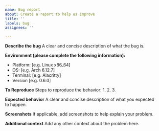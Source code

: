 ```yaml
---
name: Bug report
about: Create a report to help us improve
title: ''
labels: bug
assignees: ''

---
```


<!-- Before submitting an issue, make sure that it is present in the latest version, and that issue is not already open. Windows (cmd) support is currently in low priority.-->

**Describe the bug**
A clear and concise description of what the bug is.

**Environment (please complete the following information):**
 - Platform: [e.g. Linux x86_64]
 - OS: [e.g. Arch 6.12.7]
 - Terminal: [e.g. Alacritty]
 - Version [e.g. 0.6.0]

**To Reproduce**
Steps to reproduce the behavior:
1.
2.
3.

**Expected behavior**
A clear and concise description of what you expected to happen.

**Screenshots**
If applicable, add screenshots to help explain your problem.

**Additional context**
Add any other context about the problem here.
